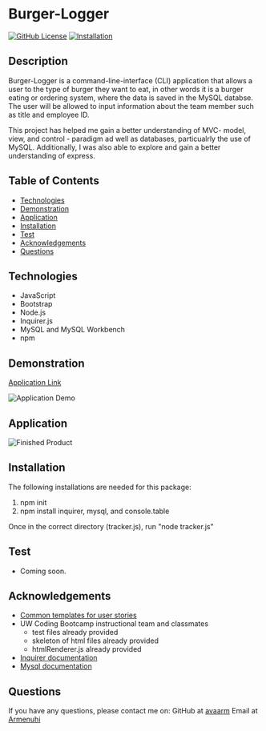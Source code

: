 # Burger-Logger
[![GitHub License](https://img.shields.io/badge/License-orange.svg)](License/MIT.md)
[![Installation](https://img.shields.io/badge/Installation-blue.svg)](#installation)


## Description 

Burger-Logger is a command-line-interface (CLI) application that allows a user to the type of burger they want to eat, in other words it is a burger eating or ordering system, where the data is saved in the MySQL databse. The user will be allowed to input information about the team member such as title and employee ID. 

This project has helped me gain a better understanding of MVC- model, view, and control - paradigm ad well as databases, particualrly the use of MySQL. Additionally, I was also able to explore and gain a better understanding of express.


## Table of Contents

* [Technologies](#technologies)
* [Demonstration](#demonstration)
* [Application](#Application)
* [Installation](#installation)
* [Test](#test)
* [Acknowledgements](#acknowledgements)
* [Questions](#questions)

## Technologies

* JavaScript
* Bootstrap
* Node.js
* Inquirer.js
* MySQL and MySQL Workbench
* npm


## Demonstration 

[Application Link](https://drive.google.com/file/d/1kshvcSYOK74Xfsc24ylWOdHXan1ZdfMy/view)

![Application Demo](Assets/Images/EmployeeTracker.gif)

## Application 

![Finished Product](Assets/Images/tracker.png)

## Installation

The following installations are needed for this package:
1. npm init  
2. npm install inquirer, mysql, and console.table
    
Once in the correct directory (tracker.js), run "node tracker.js"


## Test

* Coming soon.


## Acknowledgements


* [Common templates for user stories](https://en.wikipedia.org/wiki/User_story#Common_templates)
* UW Coding Bootcamp instructional team and classmates
    * test files already provided
    * skeleton of html files already provided
    * htmlRenderer.js already provided
* [Inquirer documentation](https://www.npmjs.com/package/inquirer)
* [Mysql documentation](https://www.npmjs.com/package/mysql)


## Questions 

If you have any questions, please contact me on:
GitHub at [avaarm](https://github.com/avaarm)
Email at [Armenuhi](mailto:avaarm95@mail.com)


